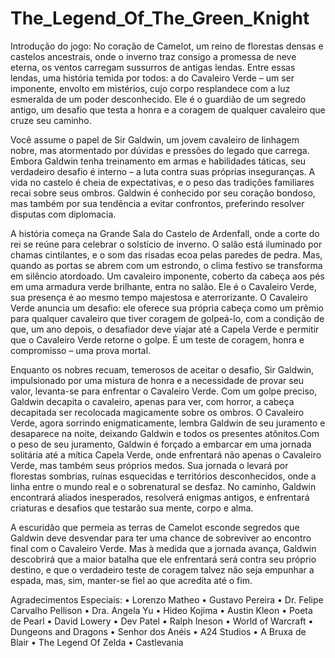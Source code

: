 # The_Legend_Of_The_Green_Knight

Introdução do jogo:
No coração de Camelot, um reino de florestas densas e castelos ancestrais, onde o inverno traz consigo a promessa de neve eterna, os ventos carregam sussurros de antigas lendas. Entre essas lendas, uma história temida por todos: a do Cavaleiro Verde – um ser imponente, envolto em mistérios, cujo corpo resplandece com a luz esmeralda de um poder desconhecido. Ele é o guardião de um segredo antigo, um desafio que testa a honra e a coragem de qualquer cavaleiro que cruze seu caminho.

Você assume o papel de Sir Galdwin, um jovem cavaleiro de linhagem nobre, mas atormentado por dúvidas e pressões do legado que carrega. Embora Galdwin tenha treinamento em armas e habilidades táticas, seu verdadeiro desafio é interno – a luta contra suas próprias inseguranças. A vida no castelo é cheia de expectativas, e o peso das tradições familiares recai sobre seus ombros. Galdwin é conhecido por seu coração bondoso, mas também por sua tendência a evitar confrontos, preferindo resolver disputas com diplomacia.

A história começa na Grande Sala do Castelo de Ardenfall, onde a corte do rei se reúne para celebrar o solstício de inverno. O salão está iluminado por chamas cintilantes, e o som das risadas ecoa pelas paredes de pedra. Mas, quando as portas se abrem com um estrondo, o clima festivo se transforma em silêncio atordoado. Um cavaleiro imponente, coberto da cabeça aos pés em uma armadura verde brilhante, entra no salão. Ele é o Cavaleiro Verde, sua presença é ao mesmo tempo majestosa e aterrorizante. O Cavaleiro Verde anuncia um desafio: ele oferece sua própria cabeça como um prêmio para qualquer cavaleiro que tiver coragem de golpeá-lo, com a condição de que, um ano depois, o desafiador deve viajar até a Capela Verde e permitir que o Cavaleiro Verde retorne o golpe. É um teste de coragem, honra e compromisso – uma prova mortal.

 Enquanto os nobres recuam, temerosos de aceitar o desafio, Sir Galdwin, impulsionado por uma mistura de honra e a necessidade de provar seu valor, levanta-se para enfrentar o Cavaleiro Verde. Com um golpe preciso, Galdwin decapita o cavaleiro, apenas para ver, com horror, a cabeça decapitada ser recolocada magicamente sobre os ombros. O Cavaleiro Verde, agora sorrindo enigmaticamente, lembra Galdwin de seu juramento e desaparece na noite, deixando Galdwin e todos os presentes atônitos.Com o peso de seu juramento, Galdwin é forçado a embarcar em uma jornada solitária até a mítica Capela Verde, onde enfrentará não apenas o Cavaleiro Verde, mas também seus próprios medos. Sua jornada o levará por florestas sombrias, ruínas esquecidas e territórios desconhecidos, onde a linha entre o mundo real e o sobrenatural se desfaz. No caminho, Galdwin encontrará aliados inesperados, resolverá enigmas antigos, e enfrentará criaturas e desafios que testarão sua mente, corpo e alma.

A escuridão que permeia as terras de Camelot esconde segredos que Galdwin deve desvendar para ter uma chance de sobreviver ao encontro final com o Cavaleiro Verde. Mas à medida que a jornada avança, Galdwin descobrirá que a maior batalha que ele enfrentará será contra seu próprio destino, e que o verdadeiro teste de coragem talvez não seja empunhar a espada, mas, sim, manter-se fiel ao que acredita até o fim.

Agradecimentos Especiais:
• Lorenzo Matheo
• Gustavo Pereira
• Dr. Felipe Carvalho Pellison
• Dra. Angela Yu
• Hideo Kojima
• Austin Kleon
• Poeta de Pearl
• David Lowery
• Dev Patel
• Ralph Ineson
• World of Warcraft
• Dungeons and Dragons
• Senhor dos Anéis
• A24 Studios
• A Bruxa de Blair
• The Legend Of Zelda
• Castlevania


